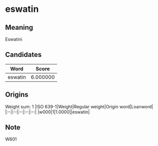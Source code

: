 # eswatin

## Meaning

Eswatini

## Candidates

|Word|Score|
|:-:|:-:|
|eswatin|6.000000|

## Origins

Weight sum: 1
|ISO 639-1|Weight|Regular weight|Origin word|Loanword|
|:-:|:-:|:-:|:-:|:-:|
|w000|1|1.0000||eswatin|

## Note

W601
